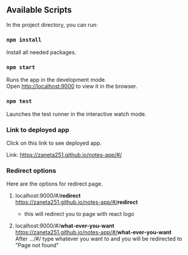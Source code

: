 

## Available Scripts

In the project directory, you can run:

### `npm install`

Install all needed packages.

### `npm start`

Runs the app in the development mode.<br>
Open [http://localhost:9000](http://localhost:9000) to view it in the browser.

### `npm test`

Launches the test runner in the interactive watch mode.<br>

### Link to deployed app

Click on this link to see deployed app.

Link: https://zaneta251.github.io/notes-app/#/

### Redirect options

Here are the options for redirect page. 

1) localhost:9000/#/<b>redirect</b> <br>
   https://zaneta251.github.io/notes-app/#/<b>redirect</b><br>
   - this will redirect you to page with react logo
   
   
2) localhost:9000/#/<b>what-ever-you-want</b><br>
   https://zaneta251.github.io/notes-app/#/<b>what-ever-you-want</b><br>
After .../#/ type whatever you want to and you will be redirected to "Page not found"
   
    
